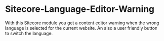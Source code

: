 Sitecore-Language-Editor-Warning
================================

With this Sitecore module you get a content editor warning when the wrong language is selected for the current website. An also a user friendly button to switch the language.
